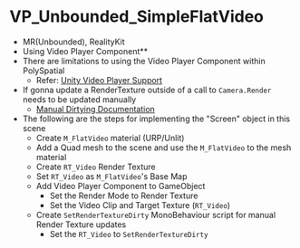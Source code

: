 # VP_Unbounded_SimpleFlatVideo

- MR(Unbounded), RealityKit
- Using Video Player Component**
- There are limitations to using the Video Player Component within PolySpatial
  - Refer: [Unity Video Player Support](https://docs.unity3d.com/Packages/com.unity.polyspatial.visionos@2.2/manual/VideoComponent.html#unity-video-player-support)
- If gonna update a RenderTexture outside of a call to `Camera.Render` needs to be updated manually
  - [Manual Dirtying Documentation](https://docs.unity3d.com/Packages/com.unity.polyspatial.visionos@2.2/manual/RenderTextures.html#manual-dirtying)
- The following are the steps for implementing the "Screen" object in this scene
  - Create `M_FlatVideo` material (URP/Unlit)
  - Add a Quad mesh to the scene and use the `M_FlatVideo` to the mesh material
  - Create `RT_Video` Render Texture
  - Set `RT_Video` as `M_FlatVideo`'s Base Map
  - Add Video Player Component to GameObject
    - Set the Render Mode to Render Texture
    - Set the Video Clip and Target Texture (`RT_Video`)
  - Create `SetRenderTextureDirty` MonoBehaviour script for manual Render Texture updates
    - Set the `RT_Video` to `SetRenderTextureDirty`
